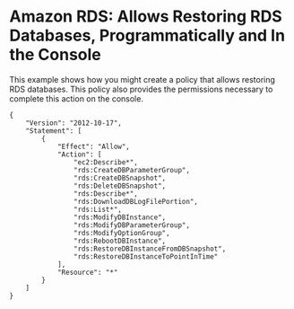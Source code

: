 # Amazon RDS: Allows Restoring RDS Databases, Programmatically and In the Console<a name="reference_policies_examples_rds_db-console"></a>

This example shows how you might create a policy that allows restoring RDS databases\. This policy also provides the permissions necessary to complete this action on the console\.

```
{
    "Version": "2012-10-17",
    "Statement": [
        {
            "Effect": "Allow",
            "Action": [
                "ec2:Describe*",
                "rds:CreateDBParameterGroup",
                "rds:CreateDBSnapshot",
                "rds:DeleteDBSnapshot",
                "rds:Describe*",
                "rds:DownloadDBLogFilePortion",
                "rds:List*",
                "rds:ModifyDBInstance",
                "rds:ModifyDBParameterGroup",
                "rds:ModifyOptionGroup",
                "rds:RebootDBInstance",
                "rds:RestoreDBInstanceFromDBSnapshot",
                "rds:RestoreDBInstanceToPointInTime"
            ],
            "Resource": "*"
        }
    ]
}
```